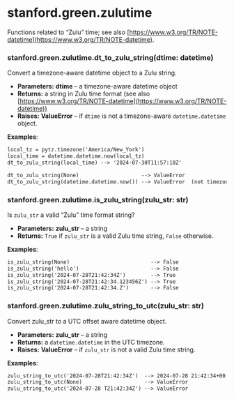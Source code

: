 # stanford.green.zulutime

Functions related to “Zulu” time; see also [https://www.w3.org/TR/NOTE-datetime](https://www.w3.org/TR/NOTE-datetime).

### stanford.green.zulutime.dt_to_zulu_string(dtime: datetime)

Convert a timezone-aware datetime object to a Zulu string.

* **Parameters:**
  **dtime** – a timezone-aware datetime object
* **Returns:**
  a string in Zulu time format (see also
  [https://www.w3.org/TR/NOTE-datetime](https://www.w3.org/TR/NOTE-datetime))
* **Raises:**
  **ValueError** – if `dtime` is not a timezone-aware `datetime.datetime`
  object.

**Examples**:

```default
local_tz = pytz.timezone('America/New_York')
local_time = datetime.datetime.now(local_tz)
dt_to_zulu_string(local_time) --> '2024-07-30T11:57:10Z'

dt_to_zulu_string(None)                    --> ValueError
dt_to_zulu_string(datetime.datetime.now()) --> ValueError  (not timezone-aware)
```

### stanford.green.zulutime.is_zulu_string(zulu_str: str)

Is `zulu_str` a valid “Zulu” time format string?

* **Parameters:**
  **zulu_str** – a string
* **Returns:**
  `True` if `zulu_str` is a valid Zulu time string, `False` otherwise.

**Examples**:

```default
is_zulu_string(None)                          --> False
is_zulu_string('hello')                       --> False
is_zulu_string('2024-07-28T21:42:34Z')        --> True
is_zulu_string('2024-07-28T21:42:34.123456Z') --> True
is_zulu_string('2024-07-28T21:42:34.Z')       --> False
```

### stanford.green.zulutime.zulu_string_to_utc(zulu_str: str)

Convert zulu_str to a UTC offset aware datetime object.

* **Parameters:**
  **zulu_str** – a string
* **Returns:**
  a `datetime.datetime` in the UTC timezone.
* **Raises:**
  **ValueError** – if `zulu_str` is not a valid Zulu time string.

**Examples**:

```default
zulu_string_to_utc('2024-07-28T21:42:34Z')  --> 2024-07-28 21:42:34+00:00
zulu_string_to_utc(None)                    --> ValueError
zulu_string_to_utc('2024-07-28 T21:42:34Z') --> ValueError
```
